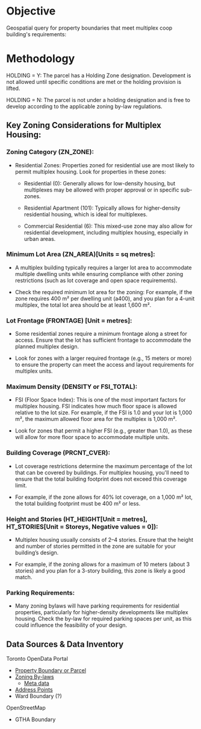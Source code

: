 # Objective

Geospatial query for property boundaries that meet multiplex coop building's requirements:

# Methodology

HOLDING = Y: The parcel has a Holding Zone designation. Development is not allowed until specific conditions are met or the holding provision is lifted.

HOLDING = N: The parcel is not under a holding designation and is free to develop according to the applicable zoning by-law regulations.

## Key Zoning Considerations for Multiplex Housing:

### Zoning Category (ZN_ZONE):

- Residential Zones: Properties zoned for residential use are most likely to permit multiplex housing. Look for properties in these zones:

  - Residential (0): Generally allows for low-density housing, but multiplexes may be allowed with proper approval or in specific sub-zones.

  - Residential Apartment (101): Typically allows for higher-density residential housing, which is ideal for multiplexes.

  - Commercial Residential (6): This mixed-use zone may also allow for residential development, including multiplex housing, especially in urban areas.

### Minimum Lot Area (ZN_AREA)[Units = sq metres]:

- A multiplex building typically requires a larger lot area to accommodate multiple dwelling units while ensuring compliance with other zoning restrictions (such as lot coverage and open space requirements).

- Check the required minimum lot area for the zoning: For example, if the zone requires 400 m² per dwelling unit (a400), and you plan for a 4-unit multiplex, the total lot area should be at least 1,600 m².

### Lot Frontage (FRONTAGE) [Unit = metres]:

- Some residential zones require a minimum frontage along a street for access. Ensure that the lot has sufficient frontage to accommodate the planned multiplex design.

- Look for zones with a larger required frontage (e.g., 15 meters or more) to ensure the property can meet the access and layout requirements for multiplex units.

### Maximum Density (DENSITY or FSI_TOTAL):

- FSI (Floor Space Index): This is one of the most important factors for multiplex housing. FSI indicates how much floor space is allowed relative to the lot size. For example, if the FSI is 1.0 and your lot is 1,000 m², the maximum allowed floor area for the multiplex is 1,000 m².

- Look for zones that permit a higher FSI (e.g., greater than 1.0), as these will allow for more floor space to accommodate multiple units.

### Building Coverage (PRCNT_CVER):

- Lot coverage restrictions determine the maximum percentage of the lot that can be covered by buildings. For multiplex housing, you'll need to ensure that the total building footprint does not exceed this coverage limit.

- For example, if the zone allows for 40% lot coverage, on a 1,000 m² lot, the total building footprint must be 400 m² or less.

### Height and Stories (HT_HEIGHT[Unit = metres], HT_STORIES[Unit = Storeys, Negative values = 0]):

- Multiplex housing usually consists of 2–4 stories. Ensure that the height and number of stories permitted in the zone are suitable for your building’s design.

- For example, if the zoning allows for a maximum of 10 meters (about 3 stories) and you plan for a 3-story building, this zone is likely a good match.

### Parking Requirements:

- Many zoning bylaws will have parking requirements for residential properties, particularly for higher-density developments like multiplex housing. Check the by-law for required parking spaces per unit, as this could influence the feasibility of your design.

## Data Sources & Data Inventory

Toronto OpenData Portal

- [Property Boundary or Parcel](https://open.toronto.ca/dataset/property-boundaries/)
- [Zoning By-laws](https://open.toronto.ca/dataset/zoning-by-law/)
  - [Meta data](https://ckan0.cf.opendata.inter.prod-toronto.ca/dataset/34927e44-fc11-4336-a8aa-a0dfb27658b7/resource/aa11a6f1-17fd-49b7-bbe4-f381bbc36f94/download/Zoning_readme.txt)
- [Address Points](https://open.toronto.ca/dataset/address-points-municipal-toronto-one-address-repository/)
- Ward Boundary (?)

OpenStreetMap

- GTHA Boundary
